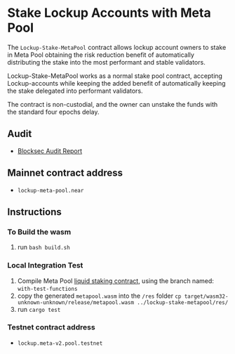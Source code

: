 # Stake Lockup Accounts with Meta Pool

The `Lockup-Stake-MetaPool` contract allows lockup account owners to stake in Meta Pool obtaining the risk reduction benefit
of automatically distributing the stake into the most performant and stable validators.

Lockup-Stake-MetaPool works as a normal stake pool contract, accepting Lockup-accounts while keeping the added benefit of automatically keeping the stake delegated into performant validators.

The contract is non-custodial, and the owner can unstake the funds with the standard four epochs delay.

## Audit
* [Blocksec Audit Report](docs/blocksec_lockup_v1.0-signed-audit.pdf)

## Mainnet contract address
* `lockup-meta-pool.near`

## Instructions
### To Build the wasm

1. run `bash build.sh`

### Local Integration Test

1. Compile Meta Pool [liquid staking contract](https://github.com/Meta-Pool/liquid-staking-contract), using the branch named: `with-test-functions`
2. copy the generated `metapool.wasm` into the `/res` folder
`cp target/wasm32-unknown-unknown/release/metapool.wasm ../lockup-stake-metapool/res/`
3. run `cargo test`

### Testnet contract address

* `lockup.meta-v2.pool.testnet`

